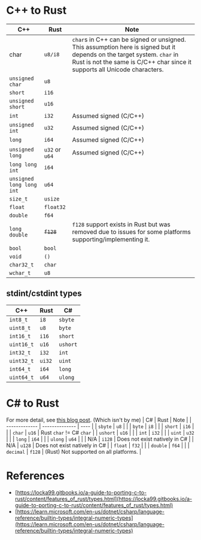 

# C++ to Rust
| C++                      | Rust           | Note |
| ------------------------ | -------------- | ---- |
| char                     | `u8/i8`        | `char`s in C++ can be signed or unsigned. This assumption here is signed but it depends on the target system. `char` in Rust is not the same is C/C++ char since it supports all Unicode characters. |
| `unsigned char`          | `u8`           | |
| `short`                  | `i16`          | |
| `unsigned short`         | `u16`          | |
| `int`                    | `i32`          | Assumed signed (C/C++) |
| `unsigned int`           | `u32`          | Assumed signed (C/C++) |
| `long`                   | `i64`          | Assumed signed (C/C++) |
| `unsigned long`          | `u32` or `u64` | Assumed signed (C/C++) |
| `long long int`          | `i64`          | |
| `unsigned long long int` | `u64`          | |
| `size_t`                 | `usize`        | |
| `float`                  | `float32`      | |
| `double`                 | `f64`          | |
| `long double`            | ~~`f128`~~     | `f128` support exists in Rust but was removed due to issues for some platforms supporting/implementing it. |
| `bool`                   | `bool`         | |
| `void`                   | `()`           | |
| `char32_t`               | `char`         | |
| `wchar_t`                | `u8`           | |

## stdint/cstdint types
| C++                      | Rust           | C#       |
| ------------------------ | -------------- | -------- |
| `int8_t`                 | `i8`           | `sbyte`  |
| `uint8_t`                | `u8`           | `byte`   |
| `int16_t`                | `i16`          | `short`  |
| `uint16_t`               | `u16`          | `ushort` |
| `int32_t`                | `i32`          | `int`    |
| `uint32_t`               | `ui32`         | `uint`   |
| `int64_t`                | `i64`          | `long`   |
| `uint64_t`               | `u64`          | `ulong`  |

# C# to Rust
For more detail, see [this blog post](https://sebnilsson.com/blog/from-csharp-to-rust-code-basics/). (Which isn't by me)
| C#            | Rust           | Note |
| ------------- | -------------- | ---- |
| `sbyte`       | `u8`           | |
| `byte`        | `i8`           | |
| `short`       | `i16`          | |
| `char`        | `u16`          | Rust `char` != C# `char` |
| `ushort`      | `u16`          | |
| `int`         | `i32`          | |
| `uint`        | `u32`          | |
| `long`        | `i64`          | |
| `ulong`       | `u64`          | |
| N/A           | `i128`         | Does not exist natively in C# |
| N/A           | `u128`         | Does not exist natively in C# |
| `float`       | `f32`          | |
| `double`      | `f64`          | |
| `decimal`     | `f128`         | (Rust) Not supported on all platforms. |

# References
- [https://locka99.gitbooks.io/a-guide-to-porting-c-to-rust/content/features_of_rust/types.html](https://locka99.gitbooks.io/a-guide-to-porting-c-to-rust/content/features_of_rust/types.html)
- [https://learn.microsoft.com/en-us/dotnet/csharp/language-reference/builtin-types/integral-numeric-types](https://learn.microsoft.com/en-us/dotnet/csharp/language-reference/builtin-types/integral-numeric-types)
